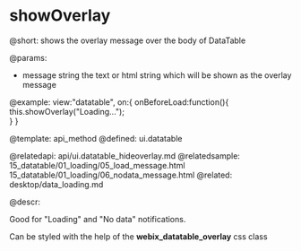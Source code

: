 showOverlay
=============


@short: shows the overlay message over the body of DataTable
	

@params:
- message		string		the text or html string which will be shown as the overlay message


@example:
view:"datatable",
on:{
        onBeforeLoad:function(){
            this.showOverlay("Loading...");  
        }
}

@template:	api_method
@defined:	ui.datatable	

@relatedapi:
	api/ui.datatable_hideoverlay.md
@relatedsample:
	15_datatable/01_loading/05_load_message.html 
	15_datatable/01_loading/06_nodata_message.html 
@related:
	desktop/data_loading.md

@descr:

Good for "Loading" and "No data" notifications. 

Can be styled with the help of the **webix_datatable_overlay** css class
